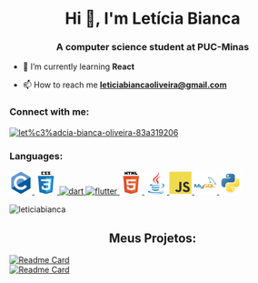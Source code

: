 <h1 align="center">Hi 👋, I'm Letícia Bianca</h1>
<h3 align="center">A computer science student at PUC-Minas</h3>


- 🌱 I’m currently learning **React**

- 📫 How to reach me **leticiabiancaoliveira@gmail.com**

<h3 align="left">Connect with me:</h3>
<p align="left">
<a href="https://linkedin.com/in/let%c3%adcia-bianca-oliveira-83a319206" target="blank"><img align="center" src="https://raw.githubusercontent.com/rahuldkjain/github-profile-readme-generator/master/src/images/icons/Social/linked-in-alt.svg" alt="let%c3%adcia-bianca-oliveira-83a319206" height="30" width="40" /></a>
</p>

<h3 align="left">Languages:</h3>
<p align="left"> <a href="https://www.cprogramming.com/" target="_blank" rel="noreferrer"> <img src="https://raw.githubusercontent.com/devicons/devicon/master/icons/c/c-original.svg" alt="c" width="40" height="40"/> </a> <a href="https://www.w3schools.com/css/" target="_blank" rel="noreferrer"> <img src="https://raw.githubusercontent.com/devicons/devicon/master/icons/css3/css3-original-wordmark.svg" alt="css3" width="40" height="40"/> </a> <a href="https://dart.dev" target="_blank" rel="noreferrer"> <img src="https://www.vectorlogo.zone/logos/dartlang/dartlang-icon.svg" alt="dart" width="40" height="40"/> </a> <a href="https://flutter.dev" target="_blank" rel="noreferrer"> <img src="https://www.vectorlogo.zone/logos/flutterio/flutterio-icon.svg" alt="flutter" width="40" height="40"/> </a> <a href="https://www.w3.org/html/" target="_blank" rel="noreferrer"> <img src="https://raw.githubusercontent.com/devicons/devicon/master/icons/html5/html5-original-wordmark.svg" alt="html5" width="40" height="40"/> </a> <a href="https://www.java.com" target="_blank" rel="noreferrer"> <img src="https://raw.githubusercontent.com/devicons/devicon/master/icons/java/java-original.svg" alt="java" width="40" height="40"/> </a> <a href="https://developer.mozilla.org/en-US/docs/Web/JavaScript" target="_blank" rel="noreferrer"> <img src="https://raw.githubusercontent.com/devicons/devicon/master/icons/javascript/javascript-original.svg" alt="javascript" width="40" height="40"/> </a> <a href="https://www.mysql.com/" target="_blank" rel="noreferrer"> <img src="https://raw.githubusercontent.com/devicons/devicon/master/icons/mysql/mysql-original-wordmark.svg" alt="mysql" width="40" height="40"/> </a> <a href="https://www.python.org" target="_blank" rel="noreferrer"> <img src="https://raw.githubusercontent.com/devicons/devicon/master/icons/python/python-original.svg" alt="python" width="40" height="40"/> </a> </p>

<p><img align="center" src="https://github-readme-stats.vercel.app/api/top-langs?username=leticiabianca&show_icons=true&theme=dark&title_color=fbff00&text_color=ffffff&bg_color=000000&locale=en&layout=compact" alt="leticiabianca" /></p>

<h2 align="center"> Meus Projetos: </h2>


[![Readme Card](https://github-readme-stats.vercel.app/api/pin/?username=leticiabianca&repo=sinteu&bg_color=000000)](https://github.com/leticiabianca/sinteu)
<br>
[![Readme Card](https://github-readme-stats.vercel.app/api/pin/?username=PHLeite&repo=Find-a-Book&bg_color=000000)](https://github.com/PHLeite/Find-a-Book)

